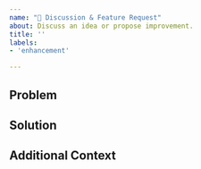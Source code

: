 ```yaml
---
name: "🚀 Discussion & Feature Request"
about: Discuss an idea or propose improvement.
title: ''
labels:
- 'enhancement'

---
```


## Problem

<!--
  Thank you for starting a discussion about Hermes!
  Is your discussion / feature request related to a problem?
  Please provide a clear and concise description of what the problem is.
-->

## Solution

<!--
  Describe the solution you'd like to happen.
  Also, describe the alternatives you've considered.
-->

## Additional Context

<!--
  Add any other context or screenshots about the discussion and feature request.
-->
